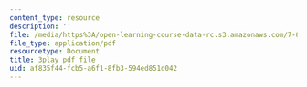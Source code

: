 ```yaml
---
content_type: resource
description: ''
file: /media/https%3A/open-learning-course-data-rc.s3.amazonaws.com/7-014-introductory-biology-spring-2005/af835f44fcb5a6f18fb3594ed851d042_4owydSnRHuE.pdf
file_type: application/pdf
resourcetype: Document
title: 3play pdf file
uid: af835f44-fcb5-a6f1-8fb3-594ed851d042
---
```

